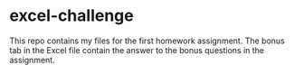 # excel-challenge
This repo contains my files for the first homework assignment.
The bonus tab in the Excel file contain the answer to the bonus questions in the assignment.
